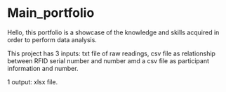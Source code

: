 # Main_portfolio



Hello, this portfolio is a showcase of the knowledge and skills acquired in order to perform data analysis.

This project has 3 inputs: txt file of raw readings, csv file as relationship between RFID serial number and number amd a csv file as participant information and number.

1 output: xlsx file.
